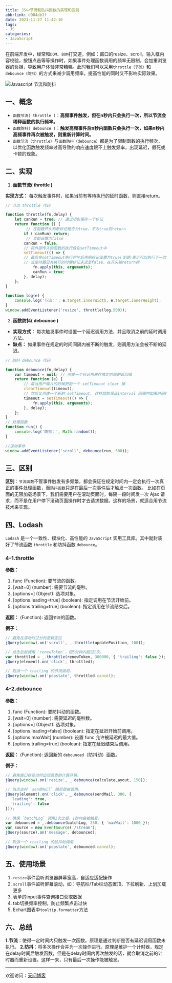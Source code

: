 ```yaml
---
title: JS中节流和防抖函数的实现和区别
abbrlink: d984db1f
date: 2021-11-27 11:42:10
tags:
- JS
categories:
- JavaScript
---
```


在前端开发中，经常和`DOM`、`BOM`打交道，例如：窗口的resize、scroll，输入框内容校验，按钮点击等等操作时，如果事件处理函数调用的频率无限制，会加重浏览器的负担，导致用户体验非常糟糕。此时我们可以采用`throttle（节流）`和`debounce（防抖）`的方式来减少调用频率，提高性能的同时又不影响实际效果。

![Javascript 节流和防抖](https://tiven.cn/static/img/horse-wild-horse-marsh-pony-swamp-preview-GAKwS_I7uF0lsTaC0oQz4.jpg)

<!-- more -->

## 一、概念

* `函数节流( throttle )`：**高频事件触发，但在n秒内只会执行一次，所以节流会稀释函数的执行频率。**
* `函数防抖( debounce )`：**触发高频事件后n秒内函数只会执行一次，如果n秒内高频事件再次被触发，则重新计算时间。**
* `函数节流（throttle）`与`函数防抖（debounce）`都是为了限制函数的执行频次，以优化函数触发频率过高导致的响应速度跟不上触发频率，出现延迟，假死或卡顿的现象。

## 二、实现

1. **函数节流( throttle )**

**实现方式：** 每次触发事件时，如果当前有等待执行的延时函数，则直接return。

```js
// 节流 throttle 代码

function throttle(fn,delay) {
    let canRun = true; // 通过闭包保存一个标记
    return function () {
         // 在函数开头判断标记是否为true，不为true则return
        if (!canRun) return;
         // 立即设置为false
        canRun = false;
        // 将外部传入的函数的执行放在setTimeout中
        setTimeout(() => { 
        // 最后在setTimeout执行完毕后再把标记设置为true(关键)表示可以执行下一次循环了。
        // 当定时器没有执行的时候标记永远是false，在开头被return掉
            fn.apply(this, arguments);
            canRun = true;
        }, delay);
    };
}
 
function log(e) {
    console.log('节流：', e.target.innerWidth, e.target.innerHeight);
}
window.addEventListener('resize', throttle(log,500));
```

2. **函数防抖( debounce )**

- **实现方式：** 每次触发事件时设置一个延迟调用方法，并且取消之前的延时调用方法。
- **缺点：** 如果事件在规定的时间间隔内被不断的触发，则调用方法会被不断的延迟。

```javascript
// 防抖 debounce 代码

function debounce(fn,delay) {
    var timeout = null; // 创建一个标记用来存放定时器的返回值
    return function (e) {
        // 每当用户输入的时候把前一个 setTimeout clear 掉
        clearTimeout(timeout); 
        // 然后又创建一个新的 setTimeout, 这样就能保证interval 间隔内如果时间持续触发，就不会执行 fn 函数
        timeout = setTimeout(() => {
            fn.apply(this, arguments);
        }, delay);
    };
}
// 处理函数
function run() {
    console.log('防抖：', Math.random());
}
        
//滚动事件
window.addEventListener('scroll', debounce(run, 500));
```

## 三、区别

**区别**：`节流函数`不管事件触发有多频繁，都会保证在规定时间内一定会执行一次真正的事件处理函数，而`防抖函数`只是在最后一次事件后才触发一次函数。 比如在页面的无限加载场景下，我们需要用户在滚动页面时，每隔一段时间发一次 Ajax 请求，而不是在用户停下滚动页面操作时才去请求数据。这样的场景，就适合用节流技术来实现。

## 四、Lodash

`Lodash` 是一个一致性、模块化、高性能的 `JavaScript` 实用工具库。其中就封装好了节流函数 `throttle` 和防抖函数 `debounce`。

### 4-1.throttle

**参数：**

1. func (Function): 要节流的函数。
1. [wait=0] (number): 需要节流的毫秒。
1. [options=] (Object): 选项对象。
1. [options.leading=true] (boolean): 指定调用在节流开始前。
1. [options.trailing=true] (boolean): 指定调用在节流结束后。

**返回：** (Function): 返回`节流`的函数。

**例子：**

```js
// 避免在滚动时过分的更新定位
jQuery(window).on('scroll', _.throttle(updatePosition, 100));

// 点击后就调用 `renewToken`，但5分钟内超过1次。
var throttled = _.throttle(renewToken, 300000, { 'trailing': false });
jQuery(element).on('click', throttled);

// 取消一个 trailing 的节流调用。
jQuery(window).on('popstate', throttled.cancel);
```

### 4-2.debounce

**参数：**

1. func (Function): 要防抖动的函数。
1. [wait=0] (number): 需要延迟的毫秒数。
1. [options=] (Object): 选项对象。
1. [options.leading=false] (boolean): 指定在延迟开始前调用。
1. [options.maxWait] (number): 设置 func 允许被延迟的最大值。
1. [options.trailing=true] (boolean): 指定在延迟结束后调用。

**返回：** (Function): 返回新的 `debounced`（防抖动）函数。

**例子：**

```js
// 避免窗口在变动时出现昂贵的计算开销。
jQuery(window).on('resize', _.debounce(calculateLayout, 150));
 
// 当点击时 `sendMail` 随后就被调用。
jQuery(element).on('click', _.debounce(sendMail, 300, {
  'leading': true,
  'trailing': false
}));
 
// 确保 `batchLog` 调用1次之后，1秒内会被触发。
var debounced = _.debounce(batchLog, 250, { 'maxWait': 1000 });
var source = new EventSource('/stream');
jQuery(source).on('message', debounced);
 
// 取消一个 trailing 的防抖动调用
jQuery(window).on('popstate', debounced.cancel);
```

## 五、使用场景

1. `resize`事件监听浏览器屏幕宽高，自适应适配操作
2. `scroll`事件监听屏幕滚动，如：导航栏/Tab栏动态置顶、下拉刷新、上划加载更多
3. 表单的input事件查询接口获取数据
4. tab切换频率控制，防止频繁点击过快
5. Echart图表中`tooltip.formatter`方法

## 六、总结

**1.节流**：使得一定时间内只触发一次函数。原理是通过判断是否有延迟调用函数未执行。
**2.防抖**：将多次操作合并为一次操作进行。原理是维护一个计时器，规定在delay时间后触发函数，但是在delay时间内再次触发的话，就会取消之前的计时器而重新设置。这样一来，只有最后一次操作能被触发。

---

欢迎访问：[天问博客](https://tiven.cn/p/d984db1f/ "天問博客")
